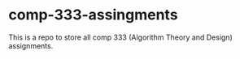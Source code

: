 # comp-333-assingments

This is a repo to store all comp 333 (Algorithm Theory and Design) assignments.
